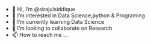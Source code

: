 - 👋 Hi, I’m @sirajulsiddique
- 👀 I’m interested in Data Science,python & Programing
- 🌱 I’m currently learning Data Science
- 💞️ I’m looking to collaborate on Research
- 📫 How to reach me ...

<!---
sirajulsiddique/sirajulsiddique is a ✨ special ✨ repository because its `README.md` (this file) appears on your GitHub profile.
You can click the Preview link to take a look at your changes.
--->
